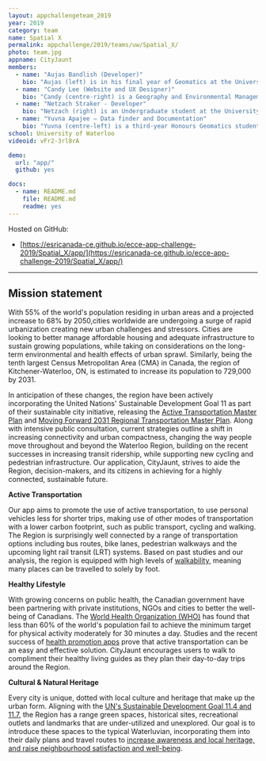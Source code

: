 ```yaml
---
layout: appchallengeteam_2019
year: 2019
category: team
name: Spatial X
permalink: appchallenge/2019/teams/uw/Spatial_X/
photo: team.jpg
appname: CityJaunt
members:
  - name: "Aujas Bandlish (Developer)"
    bio: "Aujas (left) is in his final year of Geomatics at the University of Waterloo. Through the coop program, he gained a variety of experiences, working for Federal government (Statistics Canada), Municipal government (York Region and Region of Waterloo), and private sector (BlueDot Global and Zayo Canada). These experiences have helped him in honing his GIS, data management and coding skills. In addition to that, he has taken part in the first National Geomatics Competition in New Brunswick and ranked second. These, coupled with personal projects and his academic career, have given him an opportunity to learn and experience the depths of GIS."
  - name: "Candy Lee (Website and UX Designer)"
    bio: "Candy (centre-right) is a Geography and Environmental Management undergraduate, with a specialization in Geomatics at the University of Waterloo. Her interests lies with sustainable transportation and infrastructure planning with the use of spatial analysis tools such as Geographic Information Systems (GIS) and Remote Sensing. Equipped with the knowledge and experience from the technical, physical, and human side of geography, she hopes to enrich society's quality of life through the balanced aspirations of the public and private institutions. When Candy doesn't have her head wrapped around transportation and geomatics, she enjoys urban exploration, street photography, taking on challenges and suffers from chronic multi-tabs syndrome."
  - name: "Netzach Straker - Developer"
    bio: "Netzach (right) is an Undergraduate student at the University of Waterloo studying Geomatics with a Computer Science minor. His passion lies with understanding the repercussions of land cover change by utilizing Geographic Information Systems and Remote Sensing. His purpose is to continue to advance the knowledge and experience so as to become proficient in his craft. During his free time Netzach enjoys reading, eating delicious foods, warm weather, and interacting with others through witty banter."
  - name: "Yuvna Apajee – Data finder and Documentation"
    bio: "Yuvna (centre-left) is a third-year Honours Geomatics student at the University of Waterloo. She is also completing a minor in Urban Studies, with a focus in Urban Activity and the Environment. For her Coop, Yuvna worked for the City of Toronto, as a GIS analyst in the Transportation Division, dealing with the management and programming of Infrastructure and other Assets. Her free time is devoted to the Fifth generation of Transportation, which is being referred as, Hyperloop. She is part of the Infrastructure team and contributes towards maintaining government relations, as well as integrating GIS and Hyperloop in the many projects. Moreover, her world revolves around soccer!"
school: University of Waterloo
videoid: vFr2-3rl8rA

demo:
  url: "app/"
  github: yes

docs:
  - name: README.md
    file: README.md
    readme: yes
---
```


Hosted on GitHub:

- [https://esricanada-ce.github.io/ecce-app-challenge-2019/Spatial_X/app/](https://esricanada-ce.github.io/ecce-app-challenge-2019/Spatial_X/app/)

---

## Mission statement

With 55% of the world's population residing in urban areas and a projected increase to 68% by 2050,cities worldwide are undergoing a surge of rapid urbanization creating new urban challenges and stressors. Cities are looking to better manage affordable housing and adequate infrastructure to sustain growing populations, while taking on considerations on the long-term environmental and health effects of urban sprawl. Similarly, being the tenth largest Census Metropolitan Area (CMA) in Canada, the region of Kitchener-Waterloo, ON, is estimated to increase its population to 729,000 by 2031.

In anticipation of these changes, the region have been actively incorporating the United Nations' Sustainable Development Goal 11 as part of their sustainable city initiative, releasing the [Active Transportation Master Plan](https://www.regionofwaterloo.ca/en/regional-government/resources/Reports-Plans--Data/Moving-Forward/Active-Transportation-Master-Plan.pdf)  and [Moving Forward 2031 Regional Transportation Master Plan](https://www.regionofwaterloo.ca/en/regional-government/resources/Reports-Plans--Data/Moving-Forward/Moving-Forward-2031-Regional-Transportation-Master-Plan-RTMP-Report-P-10-059.pdf). Along with intensive public consultation, current strategies outline a shift in increasing connectivity and urban compactness, changing the way people move throughout and beyond the Waterloo Region, building on the recent successes in increasing transit ridership, while supporting new cycling and pedestrian infrastructure. Our application, CityJaunt, strives to aide the Region, decision-makers, and its citizens in achieving for a highly connected, sustainable future.

**Active Transportation**

Our app aims to promote the use of active transportation, to use personal vehicles less for shorter trips, making use of other modes of transportation with a lower carbon footprint, such as public transport, cycling and walking. The Region is surprisingly well connected by a range of transportation options including bus routes, bike lanes, pedestrian walkways and the upcoming light rail transit (LRT) systems. Based on past studies and our analysis, the region is equipped with high levels of [walkability](https://www.regionofwaterloo.ca/en/living-here/cycling-and-walking.aspx), meaning many places can be travelled to solely by foot.

**Healthy Lifestyle**

With growing concerns on public health, the Canadian government have been partnering with private institutions, NGOs and cities to better the well-being of Canadians. The [World Health Organization (WHO)](https://www.who.int/news-room/fact-sheets/detail/physical-activity) has found that less than 60% of the world's population fail to achieve the minimum target for physical activity moderately for 30 minutes a day. Studies and the recent success of [health promotion apps](https://www.carrotapp.com/home-2/) prove that active transportation can be an easy and effective solution. CityJaunt encourages users to walk to compliment their healthy living guides as they plan their day-to-day trips around the Region.

**Cultural & Natural Heritage**

Every city is unique, dotted with local culture and heritage that make up the urban form. Aligning with the [UN's Sustainable Development Goal 11.4 and 11.7](https://sustainabledevelopment.un.org/sdg11),  the Region has a range green spaces, historical sites, recreational outlets and landmarks that are under-utilized and unexplored. Our goal is to introduce these spaces to the typical Waterluvian, incorporating them into their daily plans and travel routes to [increase awareness and local heritage, and raise neighbourhood satisfaction and well-being](https://www.ncbi.nlm.nih.gov/pmc/articles/PMC5451986/).
